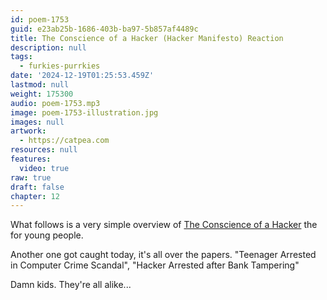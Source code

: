 ```yaml
---
id: poem-1753
guid: e23ab25b-1686-403b-ba97-5b857af4489c
title: The Conscience of a Hacker (Hacker Manifesto) Reaction
description: null
tags:
  - furkies-purrkies
date: '2024-12-19T01:25:53.459Z'
lastmod: null
weight: 175300
audio: poem-1753.mp3
image: poem-1753-illustration.jpg
images: null
artwork:
  - https://catpea.com
resources: null
features:
  video: true
raw: true
draft: false
chapter: 12
---
```


What follows is a very simple overview of [The Conscience of a Hacker][1] the for young people.

Another one got caught today, it's all over the papers. "Teenager
Arrested in Computer Crime Scandal", "Hacker Arrested after Bank Tampering"

Damn kids.  They're all alike...

[1]: https://www.youtube.com/watch?v=0tEnnvZbYek

